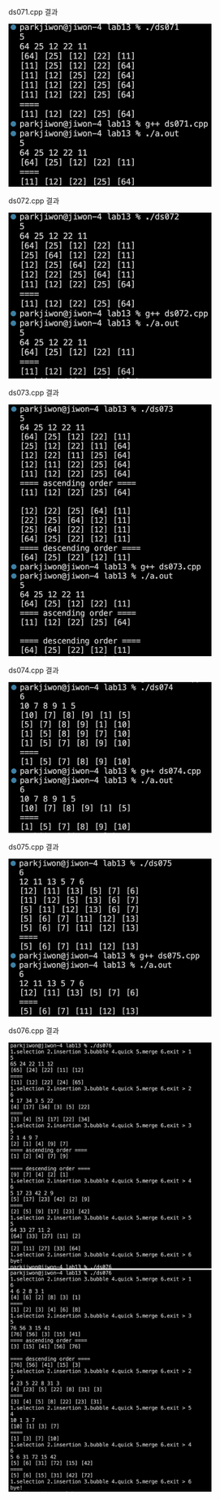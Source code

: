 ds071.cpp 결과<br>

<img src= 'https://github.com/jiwonpark831/22300323_PJW_DS/blob/main/lab13/results/ds071.png' width = 400>

ds072.cpp 결과<br>

<img src= 'https://github.com/jiwonpark831/22300323_PJW_DS/blob/main/lab13/results/ds072.png' width =400>

ds073.cpp 결과<br>

<img src= 'https://github.com/jiwonpark831/22300323_PJW_DS/blob/main/lab13/results/ds073.png' width =400>

ds074.cpp 결과<br>

<img src= 'https://github.com/jiwonpark831/22300323_PJW_DS/blob/main/lab13/results/ds074.png' width =400>

ds075.cpp 결과<br>

<img src= 'https://github.com/jiwonpark831/22300323_PJW_DS/blob/main/lab13/results/ds075.png' width =400>

ds076.cpp 결과<br>

<img src= 'https://github.com/jiwonpark831/22300323_PJW_DS/blob/main/lab13/results/ds076-1.png' width =400>
<img src= 'https://github.com/jiwonpark831/22300323_PJW_DS/blob/main/lab13/results/ds076-2.png' width =400>

